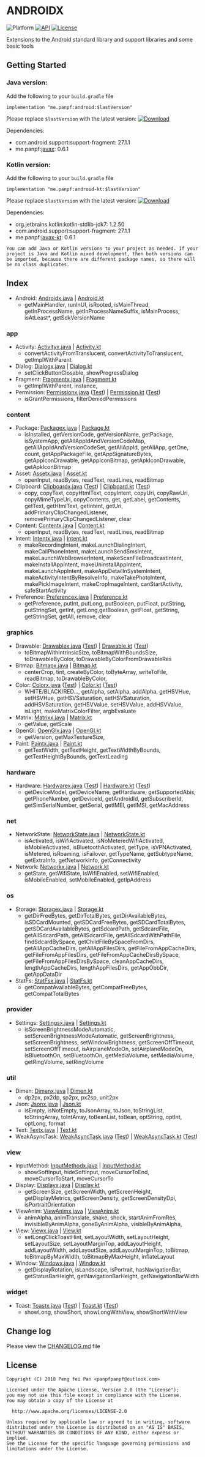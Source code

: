 # ANDROIDX

![Platform][platform_image]
[![API][min_api_image]][min_api_link]
[![License][license_image]][license_link]

Extensions to the Android standard library and support libraries and some basic tools

## Getting Started

### Java version:

Add the following to your `build.gradle` file

```grovvy
implementation "me.panpf:android:$lastVersion"
```

Please replace `$lastVersion` with the latest version: [![Download][VersionBadgeIcon]][VersionBadgeLink]

Dependencies:
* com.android.support:support-fragment: 27.1.1
* me.panpf:[javax][javax]: 0.6.1

### Kotlin version:

Add the following to your `build.gradle` file

```grovvy
implementation "me.panpf:android-kt:$lastVersion"
```

Please replace `$lastVersion` with the latest version: [![Download][KTVersionBadgeIcon]][KTVersionBadgeLink]

Dependencies:
* org.jetbrains.kotlin:kotlin-stdlib-jdk7: 1.2.50
* com.android.support:support-fragment: 27.1.1
* me.panpf:[javax-kt][javax]: 0.6.1

`You can add Java or Kotlin versions to your project as needed.
If your project is Java and Kotlin mixed development, then both versions can be imported,
because there are different package names, so there will be no class duplicates.`

## Index

* Android: [Androidx.java] | [Android.kt]
    * getMainHandler, runInUI, isRooted, isMainThread, getInProcessName,
    getInProcessNameSuffix, isMainProcess, isAtLeast\*, getSdkVersionName

### app
* Activity: [Activityx.java] | [Activity.kt]
    * convertActivityFromTranslucent, convertActivityToTranslucent, getImplWithParent
* Dialog: [Dialogx.java] | [Dialog.kt]
    * setClickButtonClosable, showProgressDialog
* Fragment: [Fragmentx.java] | [Fragment.kt]
    * getImplWithParent, instance,
* Permission: [Permissionx.java] ([Test][PermissionTest.java]) | [Permission.kt] ([Test][PermissionTest.kt])
    * isGrantPermissions, filterDeniedPermissions

### content
* Package: [Packagex.java] | [Package.kt]
    * isInstalled, getVersionCode, getVersionName, getPackage, isSystemApp, getAllAppIdAndVersionCodeMap,
    getAllAppIdAndVersionCodeSet, getAllAppId, getAllApp, getOne, count, getAppPackageFile,
    getAppSignatureBytes, getAppIconDrawable, getAppIconBitmap, getApkIconDrawable, getApkIconBitmap
* Asset: [Assetx.java] | [Asset.kt]
    * openInput, readBytes, readText, readLines, readBitmap
* Clipboard: [Clipboardx.java] ([Test][ClipboardTest.java]) | [Clipboard.kt] ([Test][ClipboardTest.kt])
    * copy, copyText, copyHtmlText, copyIntent, copyUri, copyRawUri, copyMimeTypeUri, copyContents,
    get, getLabel, getContents, getText, getHtmlText, getIntent, getUri, addPrimaryClipChangedListener,
    removePrimaryClipChangedListener, clear
* Content: [Contentx.java] | [Content.kt]
    * openInput, readBytes, readText, readLines, readBitmap
* Intent: [Intentx.java] | [Intent.kt]
    * makeRecordingIntent, makeLaunchDialingIntent, makeCallPhoneIntent, makeLaunchSendSmsIntent,
    makeLaunchWebBrowserIntent, makeScanFileBroadcastIntent, makeInstallAppIntent, makeUninstallAppIntent,
    makeLaunchAppIntent, makeAppDetailInSystemIntent, makeActivityIntentByResolveInfo, makeTakePhotoIntent,
    makePickImageIntent, makeCropImageIntent, canStartActivity, safeStartActivity
* Preference: [Preferencex.java] | [Preference.kt]
    * getPreference, putInt, putLong, putBoolean, putFloat, putString, putStringSet,
    getInt, getLong,getBoolean, getFloat, getString, getStringSet, getAll, remove, clear

### graphics
* Drawable: [Drawablex.java] ([Test][DrawableTest.java])  | [Drawable.kt] ([Test][DrawableTest.kt])
    * toBitmapWithIntrinsicSize, toBitmapWithBoundsSize, toDrawableByColor, toDrawableByColorFromDrawableRes
* Bitmap: [Bitmapx.java] | [Bitmap.kt]
    * centerCrop, tint, createByColor, toByteArray, writeToFile, readBitmap, toDrawableByColor,
* Color: [Colorx.java] ([Test][ColorTest.java]) | [Color.kt] ([Test][ColorTest.kt])
    * WHITE/BLACK/RED..., getAlpha, setAlpha, addAlpha, getHSVHue, setHSVHue, getHSVSaturation,
    setHSVSaturation, addHSVSaturation, getHSVValue, setHSVValue, addHSVValue, isLight,
    makeMatrixColorFilter, argbEvaluate
* Matrix: [Matrixx.java] | [Matrix.kt]
    * getValue, getScale
* OpenGl: [OpenGlx.java] | [OpenGl.kt]
    * getVersion, getMaxTextureSize,
* Paint: [Paintx.java] | [Paint.kt]
    * getTextWidth, getTextHeight, getTextWidthByBounds, getTextHeightByBounds, getTextLeading

### hardware
* Hardware: [Hardwarex.java] ([Test][HardwareTest.java]) | [Hardware.kt] ([Test][HardwareTest.kt])
    * getDeviceModel, getDeviceName, getHardware, getSupportedAbis, getPhoneNumber, getDeviceId,
    getAndroidId, getSubscriberId, getSimSerialNumber, getSerial, getIMEI, getIMSI, getMacAddress

### net
* NetworkState: [NetworkState.java] | [NetworkState.kt]
    * isActivated, isWifiActivated, isNoMeteredWifiActivated, isMobileActivated, isBluetoothActivated,
    getType, isVPNActivated, isMetered, isRoaming, isFailover, getTypeName, getSubtypeName,
    getExtraInfo, getNetworkInfo, getConnectivity
* Network: [Networkx.java] | [Network.kt]
    * getState, getWifiState, isWifiEnabled, setWifiEnabled, isMobileEnabled, setMobileEnabled, getIpAddress

### os
* Storage: [Storagex.java] | [Storage.kt]
    * getDirFreeBytes, getDirTotalBytes, getDirAvailableBytes, isSDCardMounted, getSDCardFreeBytes,
    getSDCardTotalBytes, getSDCardAvailableBytes, getSdcardPath, getSdcardFile, getAllSdcardPath,
    getAllSdcardFile, getAllSdcardWithPathFile, findSdcardBySpace, getChildFileBySpaceFromDirs,
    getAllAppCacheDirs, getAllAppFilesDirs, getFileFromAppCacheDirs, getFileFromAppFilesDirs,
    getFileFromAppCacheDirsBySpace, getFileFromAppFilesDirsBySpace, cleanAppCacheDirs, lengthAppCacheDirs,
    lengthAppFilesDirs, getAppObbDir, getAppDataDir
* StatFs: [StatFsx.java] | [StatFs.kt]
    * getCompatAvailableBytes, getCompatFreeBytes, getCompatTotalBytes

### provider
* Settings: [Settingsx.java] | [Settings.kt]
    * isScreenBrightnessModeAutomatic, setScreenBrightnessModeAutomatic, getScreenBrightness, setScreenBrightness,
    setWindowBrightness, getScreenOffTimeout, setScreenOffTimeout, isAirplaneModeOn, setAirplaneModeOn,
    isBluetoothOn, setBluetoothOn, getMediaVolume, setMediaVolume, getRingVolume, setRingVolume

### util
* Dimen: [Dimenx.java] | [Dimen.kt]
    * dp2px, px2dp, sp2px, px2sp, unit2px
* Json: [Jsonx.java] | [Json.kt]
    * isEmpty, isNotEmpty, toJsonArray, toJson, toStringList, toStringArray, toIntArray,
    toBeanList, toBean, optString, optInt, optLong, format
* Text: [Textx.java] | [Text.kt]
* WeakAsyncTask: [WeakAsyncTask.java] ([Test][WeakAsyncTaskTest.java]) | [WeakAsyncTask.kt] ([Test][WeakAsyncTaskTest.kt])

### view
* InputMethod: [InputMethodx.java] | [InputMethod.kt]
    * showSoftInput, hideSoftInput, moveCursorToEnd, moveCursorToStart, moveCursorTo
* Display: [Displayx.java] | [Display.kt]
    * getScreenSize, getScreenWidth, getScreenHeight, getDisplayMetrics, getScreenDensity,
    getScreenDensityDpi, isPortraitOrientation
* ViewAnim: [ViewAnimx.java] | [ViewAnim.kt]
    * animAlpha, animTranslate, shake, shock, startAnimFromRes, invisibleByAnimAlpha,
    goneByAnimAlpha, visibleByAnimAlpha,
* View: [Viewx.java] | [View.kt]
    * setLongClickToastHint, setLayoutWidth, setLayoutHeight, setLayoutSize, setLayoutMarginTop,
    addLayoutHeight, addLayoutWidth, addLayoutSize, addLayoutMarginTop, toBitmap, toBitmapByMaxWidth,
    toBitmapByMaxHeight, inflateLayout
* Window: [Windowx.java] | [Window.kt]
    * getDisplayRotation, isLandscape, isPortrait, hasNavigationBar, getStatusBarHeight,
    getNavigationBarHeight, getNavigationBarWidth

### widget
* Toast: [Toastx.java] ([Test][ToastTest.java]) | [Toast.kt] ([Test][ToastTest.java])
    * showLong, showShort, showLongWithView, showShortWithView

## Change log

Please view the [CHANGELOG.md] file


## License
    Copyright (C) 2018 Peng fei Pan <panpfpanpf@outlook.com>

    Licensed under the Apache License, Version 2.0 (the "License");
    you may not use this file except in compliance with the License.
    You may obtain a copy of the License at

      http://www.apache.org/licenses/LICENSE-2.0

    Unless required by applicable law or agreed to in writing, software
    distributed under the License is distributed on an "AS IS" BASIS,
    WITHOUT WARRANTIES OR CONDITIONS OF ANY KIND, either express or implied.
    See the License for the specific language governing permissions and
    limitations under the License.

[platform_image]: https://img.shields.io/badge/Platform-Android-brightgreen.svg
[min_api_image]: https://img.shields.io/badge/API-14%2B-orange.svg
[min_api_link]: https://android-arsenal.com/api?level=14
[license_image]: https://img.shields.io/badge/License-Apache%202-blue.svg
[license_link]: https://www.apache.org/licenses/LICENSE-2.0
[VersionBadgeIcon]: https://api.bintray.com/packages/panpf/maven/androidx/images/download.svg
[VersionBadgeLink]:https://bintray.com/panpf/maven/androidx/_latestVersion
[KTVersionBadgeIcon]: https://api.bintray.com/packages/panpf/maven/androidx-kt/images/download.svg
[KTVersionBadgeLink]:https://bintray.com/panpf/maven/androidx-kt/_latestVersion
[CHANGELOG.md]: CHANGELOG.md
[javax]: https://github.com/panpf/javax

[Androidx.java]: https://github.com/panpf/androidx/blob/master/androidx/src/main/java/me/panpf/androidx/Androidx.java
[AndroidTest.java]: https://github.com/panpf/androidx/blob/master/androidx/src/androidTest/java/me/panpf/androidx/test/AndroidTest.java
[Android.kt]: https://github.com/panpf/androidx/blob/master/androidx-kt/src/main/java/me/panpf/androidxkt/Android.kt
[AndroidTest.kt]: https://github.com/panpf/androidx/blob/master/androidx-kt/src/androidTest/java/me/panpf/androidxkt/test/AndroidTest.kt

[Activityx.java]: https://github.com/panpf/androidx/blob/master/androidx/src/main/java/me/panpf/androidx/app/Activityx.java
[ActivityTest.java]: https://github.com/panpf/androidx/blob/master/androidx/src/androidTest/java/me/panpf/androidx/test/app/ActivityTest.java
[Activity.kt]: https://github.com/panpf/androidx/blob/master/androidx-kt/src/main/java/me/panpf/androidxkt/app/Activity.kt
[ActivityTest.kt]: https://github.com/panpf/androidx/blob/master/androidx-kt/src/androidTest/java/me/panpf/androidxkt/test/app/ActivityTest.kt

[Dialogx.java]: https://github.com/panpf/androidx/blob/master/androidx/src/main/java/me/panpf/androidx/app/Dialogx.java
[DialogTest.java]: https://github.com/panpf/androidx/blob/master/androidx/src/androidTest/java/me/panpf/androidx/test/app/DialogTest.java
[Dialog.kt]: https://github.com/panpf/androidx/blob/master/androidx-kt/src/main/java/me/panpf/androidxkt/app/Dialog.kt
[DialogTest.kt]: https://github.com/panpf/androidx/blob/master/androidx-kt/src/androidTest/java/me/panpf/androidxkt/test/app/DialogTest.kt

[Fragmentx.java]: https://github.com/panpf/androidx/blob/master/androidx/src/main/java/me/panpf/androidx/app/Fragmentx.java
[FragmentTest.java]: https://github.com/panpf/androidx/blob/master/androidx/src/androidTest/java/me/panpf/androidx/test/app/FragmentTest.java
[Fragment.kt]: https://github.com/panpf/androidx/blob/master/androidx-kt/src/main/java/me/panpf/androidxkt/app/Fragment.kt
[FragmentTest.kt]: https://github.com/panpf/androidx/blob/master/androidx-kt/src/androidTest/java/me/panpf/androidxkt/test/app/FragmentTest.kt

[Permissionx.java]: https://github.com/panpf/androidx/blob/master/androidx/src/main/java/me/panpf/androidx/app/Permissionx.java
[PermissionTest.java]: https://github.com/panpf/androidx/blob/master/androidx/src/androidTest/java/me/panpf/androidx/test/app/PermissionTest.java
[Permission.kt]: https://github.com/panpf/androidx/blob/master/androidx-kt/src/main/java/me/panpf/androidxkt/app/Permission.kt
[PermissionTest.kt]: https://github.com/panpf/androidx/blob/master/androidx-kt/src/androidTest/java/me/panpf/androidxkt/test/app/PermissionTest.kt

[Packagex.java]: https://github.com/panpf/androidx/blob/master/androidx/src/main/java/me/panpf/androidx/content/pm/Packagex.java
[PackageTest.java]: https://github.com/panpf/androidx/blob/master/androidx/src/androidTest/java/me/panpf/androidx/test/content/pm/PackageTest.java
[Package.kt]: https://github.com/panpf/androidx/blob/master/androidx-kt/src/main/java/me/panpf/androidxkt/content/pm/Package.kt
[PackageTest.kt]: https://github.com/panpf/androidx/blob/master/androidx-kt/src/androidTest/java/me/panpf/androidxkt/test/content/pm/PackageTest.kt

[Assetx.java]: https://github.com/panpf/androidx/blob/master/androidx/src/main/java/me/panpf/androidx/content/res/Assetx.java
[AssetTest.java]: https://github.com/panpf/androidx/blob/master/androidx/src/androidTest/java/me/panpf/androidx/test/content/res/AssetTest.java
[Asset.kt]: https://github.com/panpf/androidx/blob/master/androidx-kt/src/main/java/me/panpf/androidxkt/content/res/Asset.kt
[AssetTest.kt]: https://github.com/panpf/androidx/blob/master/androidx-kt/src/androidTest/java/me/panpf/androidxkt/test/content/res/AssetTest.kt

[Contentx.java]: https://github.com/panpf/androidx/blob/master/androidx/src/main/java/me/panpf/androidx/content/Contentx.java
[ContentTest.java]: https://github.com/panpf/androidx/blob/master/androidx/src/androidTest/java/me/panpf/androidx/test/content/ContentTest.java
[Content.kt]: https://github.com/panpf/androidx/blob/master/androidx-kt/src/main/java/me/panpf/androidxkt/content/Content.kt
[ContentTest.kt]: https://github.com/panpf/androidx/blob/master/androidx-kt/src/androidTest/java/me/panpf/androidxkt/test/content/ContentTest.kt

[Clipboardx.java]: https://github.com/panpf/androidx/blob/master/androidx/src/main/java/me/panpf/androidx/content/Clipboardx.java
[ClipboardTest.java]: https://github.com/panpf/androidx/blob/master/androidx/src/androidTest/java/me/panpf/androidx/test/content/ClipboardTest.java
[Clipboard.kt]: https://github.com/panpf/androidx/blob/master/androidx-kt/src/main/java/me/panpf/androidxkt/content/Clipboard.kt
[ClipboardTest.kt]: https://github.com/panpf/androidx/blob/master/androidx-kt/src/androidTest/java/me/panpf/androidxkt/test/content/ClipboardTest.kt

[Intentx.java]: https://github.com/panpf/androidx/blob/master/androidx/src/main/java/me/panpf/androidx/content/Intentx.java
[IntentTest.java]: https://github.com/panpf/androidx/blob/master/androidx/src/androidTest/java/me/panpf/androidx/test/content/IntentTest.java
[Intent.kt]: https://github.com/panpf/androidx/blob/master/androidx-kt/src/main/java/me/panpf/androidxkt/content/Intent.kt
[IntentTest.kt]: https://github.com/panpf/androidx/blob/master/androidx-kt/src/androidTest/java/me/panpf/androidxkt/test/content/IntentTest.kt

[Preferencex.java]: https://github.com/panpf/androidx/blob/master/androidx/src/main/java/me/panpf/androidx/content/Preferencex.java
[PreferenceTest.java]: https://github.com/panpf/androidx/blob/master/androidx/src/androidTest/java/me/panpf/androidx/test/content/PreferenceTest.java
[Preference.kt]: https://github.com/panpf/androidx/blob/master/androidx-kt/src/main/java/me/panpf/androidxkt/content/Preference.kt
[PreferenceTest.kt]: https://github.com/panpf/androidx/blob/master/androidx-kt/src/androidTest/java/me/panpf/androidxkt/test/content/PreferenceTest.kt

[Drawablex.java]: https://github.com/panpf/androidx/blob/master/androidx/src/main/java/me/panpf/androidx/graphics/drawable/Drawablex.java
[DrawableTest.java]: https://github.com/panpf/androidx/blob/master/androidx/src/androidTest/java/me/panpf/androidx/test/graphics/drawable/DrawableTest.java
[Drawable.kt]: https://github.com/panpf/androidx/blob/master/androidx-kt/src/main/java/me/panpf/androidxkt/graphics/drawable/Drawable.kt
[DrawableTest.kt]: https://github.com/panpf/androidx/blob/master/androidx-kt/src/androidTest/java/me/panpf/androidxkt/test/graphics/drawable/DrawableTest.kt

[Bitmapx.java]: https://github.com/panpf/androidx/blob/master/androidx/src/main/java/me/panpf/androidx/graphics/Bitmapx.java
[BitmapTest.java]: https://github.com/panpf/androidx/blob/master/androidx/src/androidTest/java/me/panpf/androidx/test/graphics/BitmapTest.java
[Bitmap.kt]: https://github.com/panpf/androidx/blob/master/androidx-kt/src/main/java/me/panpf/androidxkt/graphics/Bitmap.kt
[BitmapTest.kt]: https://github.com/panpf/androidx/blob/master/androidx-kt/src/androidTest/java/me/panpf/androidxkt/test/graphics/BitmapTest.kt

[Colorx.java]: https://github.com/panpf/androidx/blob/master/androidx/src/main/java/me/panpf/androidx/graphics/Colorx.java
[ColorTest.java]: https://github.com/panpf/androidx/blob/master/androidx/src/androidTest/java/me/panpf/androidx/test/graphics/ColorTest.java
[Color.kt]: https://github.com/panpf/androidx/blob/master/androidx-kt/src/main/java/me/panpf/androidxkt/graphics/Color.kt
[ColorTest.kt]: https://github.com/panpf/androidx/blob/master/androidx-kt/src/androidTest/java/me/panpf/androidxkt/test/graphics/ColorTest.kt

[Matrixx.java]: https://github.com/panpf/androidx/blob/master/androidx/src/main/java/me/panpf/androidx/graphics/Matrixx.java
[MatrixTest.java]: https://github.com/panpf/androidx/blob/master/androidx/src/androidTest/java/me/panpf/androidx/test/graphics/MatrixTest.java
[Matrix.kt]: https://github.com/panpf/androidx/blob/master/androidx-kt/src/main/java/me/panpf/androidxkt/graphics/Matrix.kt
[MatrixTest.kt]: https://github.com/panpf/androidx/blob/master/androidx-kt/src/androidTest/java/me/panpf/androidxkt/test/graphics/MatrixTest.kt

[OpenGlx.java]: https://github.com/panpf/androidx/blob/master/androidx/src/main/java/me/panpf/androidx/graphics/OpenGlx.java
[OpenGlTest.java]: https://github.com/panpf/androidx/blob/master/androidx/src/androidTest/java/me/panpf/androidx/test/graphics/OpenGlTest.java
[OpenGl.kt]: https://github.com/panpf/androidx/blob/master/androidx-kt/src/main/java/me/panpf/androidxkt/graphics/OpenGl.kt
[OpenGlTest.kt]: https://github.com/panpf/androidx/blob/master/androidx-kt/src/androidTest/java/me/panpf/androidxkt/test/graphics/OpenGlTest.kt

[Paintx.java]: https://github.com/panpf/androidx/blob/master/androidx/src/main/java/me/panpf/androidx/graphics/Paintx.java
[PaintTest.java]: https://github.com/panpf/androidx/blob/master/androidx/src/androidTest/java/me/panpf/androidx/test/graphics/PaintTest.java
[Paint.kt]: https://github.com/panpf/androidx/blob/master/androidx-kt/src/main/java/me/panpf/androidxkt/graphics/Paint.kt
[PaintTest.kt]: https://github.com/panpf/androidx/blob/master/androidx-kt/src/androidTest/java/me/panpf/androidxkt/test/graphics/PaintTest.kt

[Hardwarex.java]: https://github.com/panpf/androidx/blob/master/androidx/src/main/java/me/panpf/androidx/hardware/Hardwarex.java
[HardwareTest.java]: https://github.com/panpf/androidx/blob/master/androidx/src/androidTest/java/me/panpf/androidx/test/hardware/HardwareTest.java
[Hardware.kt]: https://github.com/panpf/androidx/blob/master/androidx-kt/src/main/java/me/panpf/androidxkt/hardware/Hardware.kt
[HardwareTest.kt]: https://github.com/panpf/androidx/blob/master/androidx-kt/src/androidTest/java/me/panpf/androidxkt/test/hardware/HardwareTest.kt

[NetworkState.java]: https://github.com/panpf/androidx/blob/master/androidx/src/main/java/me/panpf/androidx/net/NetworkState.java
[NetworkStateTest.java]: https://github.com/panpf/androidx/blob/master/androidx/src/androidTest/java/me/panpf/androidx/test/net/NetworkStateTest.java
[NetworkState.kt]: https://github.com/panpf/androidx/blob/master/androidx-kt/src/main/java/me/panpf/androidxkt/net/NetworkState.kt
[NetworkStateTest.kt]: https://github.com/panpf/androidx/blob/master/androidx-kt/src/androidTest/java/me/panpf/androidxkt/test/net/NetworkStateTest.kt

[Networkx.java]: https://github.com/panpf/androidx/blob/master/androidx/src/main/java/me/panpf/androidx/net/Networkx.java
[NetworkTest.java]: https://github.com/panpf/androidx/blob/master/androidx/src/androidTest/java/me/panpf/androidx/test/net/NetworkTest.java
[Network.kt]: https://github.com/panpf/androidx/blob/master/androidx-kt/src/main/java/me/panpf/androidxkt/net/Network.kt
[NetworkTest.kt]: https://github.com/panpf/androidx/blob/master/androidx-kt/src/androidTest/java/me/panpf/androidxkt/test/net/NetworkTest.kt

[Storagex.java]: https://github.com/panpf/androidx/blob/master/androidx/src/main/java/me/panpf/androidx/os/storage/Storagex.java
[StorageTest.java]: https://github.com/panpf/androidx/blob/master/androidx/src/androidTest/java/me/panpf/androidx/test/os/storage/StorageTest.java
[Storage.kt]: https://github.com/panpf/androidx/blob/master/androidx-kt/src/main/java/me/panpf/androidxkt/os/storage/Storage.kt
[StorageTest.kt]: https://github.com/panpf/androidx/blob/master/androidx-kt/src/androidTest/java/me/panpf/androidxkt/test/os/storage/StorageTest.kt

[StatFsx.java]: https://github.com/panpf/androidx/blob/master/androidx/src/main/java/me/panpf/androidx/os/StatFsx.java
[StatFsTest.java]: https://github.com/panpf/androidx/blob/master/androidx/src/androidTest/java/me/panpf/androidx/test/os/StatFsTest.java
[StatFs.kt]: https://github.com/panpf/androidx/blob/master/androidx-kt/src/main/java/me/panpf/androidxkt/os/StatFs.kt
[StatFsTest.kt]: https://github.com/panpf/androidx/blob/master/androidx-kt/src/androidTest/java/me/panpf/androidxkt/test/os/StatFsTest.kt

[Settingsx.java]: https://github.com/panpf/androidx/blob/master/androidx/src/main/java/me/panpf/androidx/provider/Settingsx.java
[SettingsTest.java]: https://github.com/panpf/androidx/blob/master/androidx/src/androidTest/java/me/panpf/androidx/test/provider/SettingsTest.java
[Settings.kt]: https://github.com/panpf/androidx/blob/master/androidx-kt/src/main/java/me/panpf/androidxkt/provider/Settings.kt
[SettingsTest.kt]: https://github.com/panpf/androidx/blob/master/androidx-kt/src/androidTest/java/me/panpf/androidxkt/test/provider/SettingsTest.kt

[Dimenx.java]: https://github.com/panpf/androidx/blob/master/androidx/src/main/java/me/panpf/androidx/util/Dimenx.java
[DimenTest.java]: https://github.com/panpf/androidx/blob/master/androidx/src/androidTest/java/me/panpf/androidx/test/util/DimenTest.java
[Dimen.kt]: https://github.com/panpf/androidx/blob/master/androidx-kt/src/main/java/me/panpf/androidxkt/util/Dimen.kt
[DimenTest.kt]: https://github.com/panpf/androidx/blob/master/androidx-kt/src/androidTest/java/me/panpf/androidxkt/test/util/DimenTest.kt

[Jsonx.java]: https://github.com/panpf/androidx/blob/master/androidx/src/main/java/me/panpf/androidx/util/Jsonx.java
[JsonTest.java]: https://github.com/panpf/androidx/blob/master/androidx/src/androidTest/java/me/panpf/androidx/test/util/JsonTest.java
[Json.kt]: https://github.com/panpf/androidx/blob/master/androidx-kt/src/main/java/me/panpf/androidxkt/util/Json.kt
[JsonTest.kt]: https://github.com/panpf/androidx/blob/master/androidx-kt/src/androidTest/java/me/panpf/androidxkt/test/util/JsonTest.kt

[Textx.java]: https://github.com/panpf/androidx/blob/master/androidx/src/main/java/me/panpf/androidx/util/Textx.java
[TextTest.java]: https://github.com/panpf/androidx/blob/master/androidx/src/androidTest/java/me/panpf/androidx/test/util/TextTest.java
[Text.kt]: https://github.com/panpf/androidx/blob/master/androidx-kt/src/main/java/me/panpf/androidxkt/util/Text.kt
[TextTest.kt]: https://github.com/panpf/androidx/blob/master/androidx-kt/src/androidTest/java/me/panpf/androidxkt/test/util/TextTest.kt

[InputMethodx.java]: https://github.com/panpf/androidx/blob/master/androidx/src/main/java/me/panpf/androidx/view/inputmethod/InputMethodx.java
[InputMethodTest.java]: https://github.com/panpf/androidx/blob/master/androidx/src/androidTest/java/me/panpf/androidx/test/view/inputmethod/InputMethodTest.java
[InputMethod.kt]: https://github.com/panpf/androidx/blob/master/androidx-kt/src/main/java/me/panpf/androidxkt/view/inputmethod/InputMethod.kt
[InputMethodTest.kt]: https://github.com/panpf/androidx/blob/master/androidx-kt/src/androidTest/java/me/panpf/androidxkt/test/view/inputmethod/InputMethodTest.kt

[Displayx.java]: https://github.com/panpf/androidx/blob/master/androidx/src/main/java/me/panpf/androidx/view/Displayx.java
[DisplayTest.java]: https://github.com/panpf/androidx/blob/master/androidx/src/androidTest/java/me/panpf/androidx/test/view/DisplayTest.java
[Display.kt]: https://github.com/panpf/androidx/blob/master/androidx-kt/src/main/java/me/panpf/androidxkt/view/Display.kt
[DisplayTest.kt]: https://github.com/panpf/androidx/blob/master/androidx-kt/src/androidTest/java/me/panpf/androidxkt/test/view/DisplayTest.kt

[ViewAnimx.java]: https://github.com/panpf/androidx/blob/master/androidx/src/main/java/me/panpf/androidx/view/ViewAnimx.java
[ViewAnimTest.java]: https://github.com/panpf/androidx/blob/master/androidx/src/androidTest/java/me/panpf/androidx/test/view/ViewAnimTest.java
[ViewAnim.kt]: https://github.com/panpf/androidx/blob/master/androidx-kt/src/main/java/me/panpf/androidxkt/view/ViewAnim.kt
[ViewAnimTest.kt]: https://github.com/panpf/androidx/blob/master/androidx-kt/src/androidTest/java/me/panpf/androidxkt/test/view/ViewAnimTest.kt

[Viewx.java]: https://github.com/panpf/androidx/blob/master/androidx/src/main/java/me/panpf/androidx/view/Viewx.java
[ViewTest.java]: https://github.com/panpf/androidx/blob/master/androidx/src/androidTest/java/me/panpf/androidx/test/view/ViewTest.java
[View.kt]: https://github.com/panpf/androidx/blob/master/androidx-kt/src/main/java/me/panpf/androidxkt/view/View.kt
[ViewTest.kt]: https://github.com/panpf/androidx/blob/master/androidx-kt/src/androidTest/java/me/panpf/androidxkt/test/view/ViewTest.kt

[Windowx.java]: https://github.com/panpf/androidx/blob/master/androidx/src/main/java/me/panpf/androidx/view/Windowx.java
[WindowTest.java]: https://github.com/panpf/androidx/blob/master/androidx/src/androidTest/java/me/panpf/androidx/test/view/WindowTest.java
[Window.kt]: https://github.com/panpf/androidx/blob/master/androidx-kt/src/main/java/me/panpf/androidxkt/view/Window.kt
[WindowTest.kt]: https://github.com/panpf/androidx/blob/master/androidx-kt/src/androidTest/java/me/panpf/androidxkt/test/view/WindowTest.kt

[Toastx.java]: https://github.com/panpf/androidx/blob/master/androidx/src/main/java/me/panpf/androidx/widget/Toastx.java
[ToastTest.java]: https://github.com/panpf/androidx/blob/master/androidx/src/androidTest/java/me/panpf/androidx/test/widget/ToastTest.java
[Toast.kt]: https://github.com/panpf/androidx/blob/master/androidx-kt/src/main/java/me/panpf/androidxkt/widget/Toast.kt
[ToastTest.kt]: https://github.com/panpf/androidx/blob/master/androidx-kt/src/androidTest/java/me/panpf/androidxkt/test/widget/ToastTest.kt

[WeakAsyncTask.java]: https://github.com/panpf/androidx/blob/master/androidx/src/main/java/me/panpf/androidx/util/WeakAsyncTask.java
[WeakAsyncTaskTest.java]: https://github.com/panpf/androidx/blob/master/androidx/src/androidTest/java/me/panpf/androidx/test/util/WeakAsyncTaskTest.java
[WeakAsyncTask.kt]: https://github.com/panpf/androidx/blob/master/androidx-kt/src/main/java/me/panpf/androidxkt/util/WeakAsyncTask.kt
[WeakAsyncTaskTest.kt]: https://github.com/panpf/androidx/blob/master/androidx-kt/src/androidTest/java/me/panpf/androidxkt/test/util/WeakAsyncTaskTest.kt
